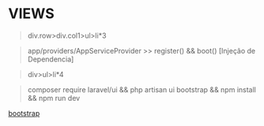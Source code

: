 #  VIEWS

> div.row>div.col1>ul>li*3

> app/providers/AppServiceProvider >> register() && boot() [Injeção de Dependencia]

> div>ul>li*4

> composer require laravel/ui && php artisan ui bootstrap && npm install && npm run dev

[bootstrap](https://getbootstrap.com/)
